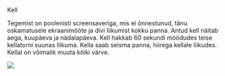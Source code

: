 Kell

Tegemist on poolenisti screensaveriga, mis ei õnnestunud, tänu oskamatusele ekraanimõõte ja divi liikumist kokku panna. Antud kell näitab aega, kuupäeva ja nädalapäeva. Kell hakkab 60 sekundi möödudes teise kellatorni suunas liikuma. Kella saab seisma panna, hiirega kellale liikudes. Kellal on võimalik muuta kõiki värve. 

![](Kell_kodutoo.jpg)
